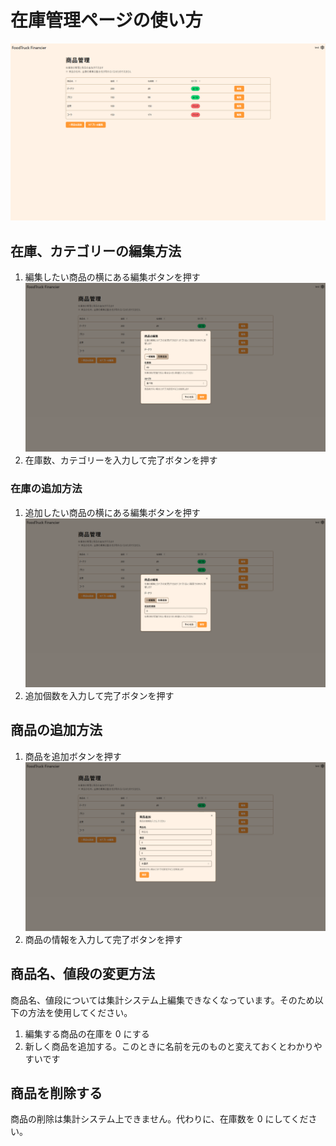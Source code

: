 # 在庫管理ページの使い方

![1](/docs/images/register/stock/1.webp)

## 在庫、カテゴリーの編集方法

1. 編集したい商品の横にある編集ボタンを押す
   ![2](/docs/images/register/stock/2.webp)
2. 在庫数、カテゴリーを入力して完了ボタンを押す

### 在庫の追加方法

1. 追加したい商品の横にある編集ボタンを押す
   ![3](/docs/images/register/stock/3.webp)
2. 追加個数を入力して完了ボタンを押す

## 商品の追加方法

1. 商品を追加ボタンを押す ![4](/docs/images/register/stock/4.webp)
2. 商品の情報を入力して完了ボタンを押す

## 商品名、値段の変更方法

商品名、値段については集計システム上編集できなくなっています。そのため以下の方法を使用してください。

1. 編集する商品の在庫を 0 にする
2. 新しく商品を追加する。このときに名前を元のものと変えておくとわかりやすいです

## 商品を削除する

商品の削除は集計システム上できません。代わりに、在庫数を 0 にしてください。
